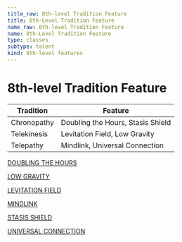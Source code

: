 ```yaml
---
title_raw: 8th-level Tradition Feature
title: 8th-Level Tradition Feature
name_raw: 8th-level Tradition Feature
name: 8th-Level Tradition Feature
type: classes
subtype: talent
kind: 8th-level features
---
```


# 8th-level Tradition Feature

| Tradition   | Feature                           |
| ----------- | --------------------------------- |
| Chronopathy | Doubling the Hours, Stasis Shield |
| Telekinesis | Levitation Field, Low Gravity     |
| Telepathy   | Mindlink, Universal Connection    |

[DOUBLING THE HOURS](./Doubling%20The%20Hours.md)

[LOW GRAVITY](./Low%20Gravity.md)

[LEVITATION FIELD](./Levitation%20Field.md)

[MINDLINK](./Mindlink.md)

[STASIS SHIELD](./Stasis%20Shield.md)

[UNIVERSAL CONNECTION](./Universal%20Connection.md)
